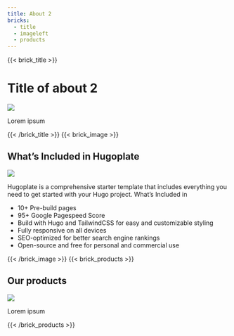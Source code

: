 ```yaml
---
title: About 2
bricks:
  - title 
  - imageleft
  - products
---
```

{{< brick_title >}}
# Title of about 2

![](/uploads/image.jpg)

Lorem ipsum

{{< /brick_title >}}
{{< brick_image >}}

## What’s Included in Hugoplate

![](/uploads/image.jpg)

Hugoplate is a comprehensive starter template that includes everything you need to get started with your Hugo project. What’s Included in 

- 10+ Pre-build pages
- 95+ Google Pagespeed Score
- Build with Hugo and TailwindCSS for easy and customizable styling
- Fully responsive on all devices
- SEO-optimized for better search engine rankings
- Open-source and free for personal and commercial use

{{< /brick_image >}}
{{< brick_products >}}

## Our products

![](/uploads/image.jpg)

Lorem ipsum

{{< /brick_products >}}